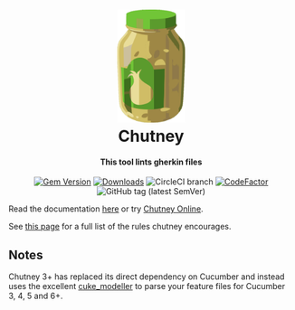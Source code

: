 <h1 align="center">
  <img src="https://raw.githubusercontent.com/BillyRuffian/chutney/master/img/chutney.svg?sanitize=true" alt="Chutney" height="200">
  <br>
  Chutney
  <br>
</h1>

<h4 align="center">
  This tool lints gherkin files
</h4>

<div align="center">

  [![Gem Version](https://badge.fury.io/rb/chutney.svg)](https://badge.fury.io/rb/chutney)
  [![Downloads](https://img.shields.io/gem/dt/chutney)](https://rubygems.org/gems/chutney)
  ![CircleCI branch](https://img.shields.io/circleci/project/github/BillyRuffian/chutney/master.svg?style=flat-square)
  [![CodeFactor](https://www.codefactor.io/repository/github/billyruffian/chutney/badge?style=flat-square)](https://www.codefactor.io/repository/github/billyruffian/chutney)
  ![GitHub tag (latest SemVer)](https://img.shields.io/github/tag/BillyRuffian/chutney.svg?style=flat-square)

</div>

Read the documentation [here](https://billyruffian.github.io/chutney/) or try [Chutney Online](https://chutney.billy-ruffian.co.uk).

See [this page](https://billyruffian.github.io/chutney/usage/rules.html) for a full list of the rules chutney encourages.

## Notes

Chutney 3+ has replaced its direct dependency on Cucumber and instead uses the excellent [cuke_modeller](https://github.com/enkessler/cuke_modeler) to parse your feature files for Cucumber 3, 4, 5 and 6+. 
